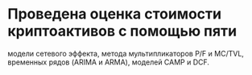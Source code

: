 # Проведена оценка стоимости криптоактивов с помощью пяти
модели сетевого эффекта, метода мультипликаторов P/F и MC/TVL, временных рядов
(ARIMA и ARMA), моделей CAMP и DCF.
